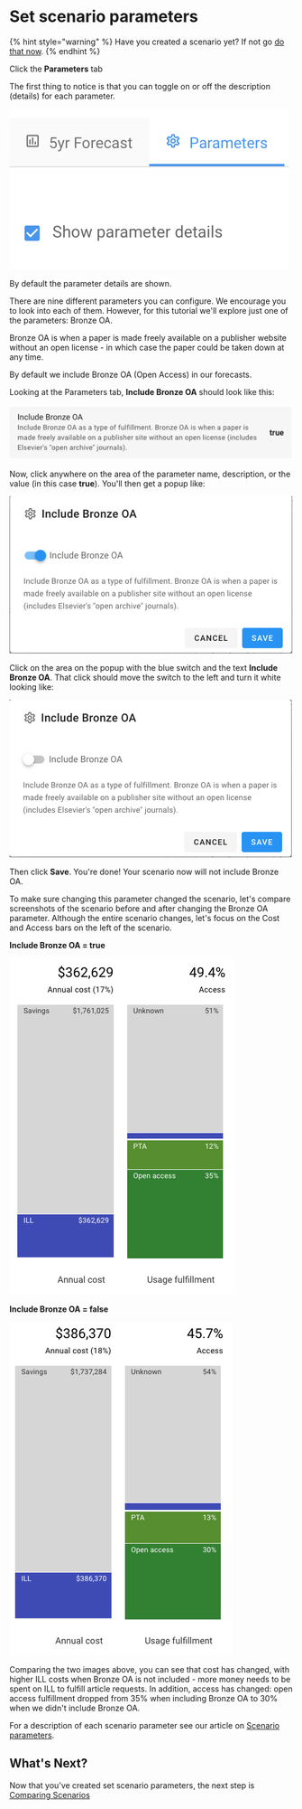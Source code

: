 # Set scenario parameters

{% hint style="warning" %}
Have you created a scenario yet? If not go [do that now](create-and-work-with-scenarios.md).
{% endhint %}

Click the **Parameters** tab

The first thing to notice is that you can toggle on or off the description (details) for each parameter.

![](../.gitbook/assets/parameter-details.png)

By default the parameter details are shown.

There are nine different parameters you can configure. We encourage you to look into each of them. However, for this tutorial we'll explore just one of the parameters: Bronze OA.&#x20;

Bronze OA is when a paper is made freely available on a publisher website without an open license - in which case the paper could be taken down at any time.&#x20;

By default we include Bronze OA (Open Access) in our forecasts.&#x20;

Looking at the Parameters tab, **Include Bronze OA** should look like this:

![Include Bronze OA (Open Access) = true](../.gitbook/assets/scenario-params-bronze-oa-true.png)

Now, click anywhere on the area of the parameter name, description, or the value (in this case **true**). You'll then get a popup like:

![Bronze OA (Open Access) popup, toggled to True](../.gitbook/assets/scenario-params-bronze-oa-popup.png)

Click on the area on the popup with the blue switch and the text **Include Bronze OA**. That click should move the switch to the left and turn it white looking like:

![Bronze OA (Open Access) popup, toggled to False](../.gitbook/assets/scenario-params-bronze-oa-popup-false.png)

Then click **Save**. You're done! Your scenario now will not include Bronze OA.&#x20;

To make sure changing this parameter changed the scenario, let's compare screenshots of the scenario before and after changing the Bronze OA parameter. Although the entire scenario changes, let's focus on the Cost and Access bars on the left of the scenario.&#x20;

**Include Bronze OA = true**

![](../.gitbook/assets/scenario-bronze-oa-true-just-bars.png)

**Include Bronze OA = false**

![](../.gitbook/assets/scenario-bronze-oa-false-just-bars.png)

Comparing the two images above, you can see that cost has changed, with higher ILL costs when Bronze OA is not included - more money needs to be spent on ILL to fulfill article requests. In addition, access has changed: open access fulfillment dropped from 35% when including Bronze OA to 30% when we didn't include Bronze OA.



For a description of each scenario parameter see our article on [Scenario parameters](../reference/scenario-parameters.md).

## **What's Next?**

Now that you’ve created set scenario parameters, the next step is [Comparing Scenarios](comparing-scenarios.md)
